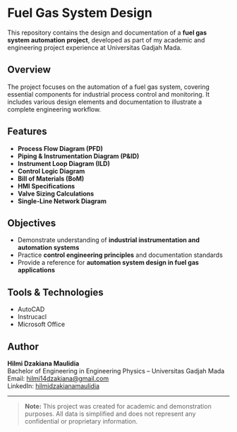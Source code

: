 # Fuel Gas System Design

This repository contains the design and documentation of a **fuel gas system automation project**, developed as part of my academic and engineering project experience at Universitas Gadjah Mada.

## Overview
The project focuses on the automation of a fuel gas system, covering essential components for industrial process control and monitoring. It includes various design elements and documentation to illustrate a complete engineering workflow.

## Features
- **Process Flow Diagram (PFD)**  
- **Piping & Instrumentation Diagram (P&ID)**  
- **Instrument Loop Diagram (ILD)**  
- **Control Logic Diagram**  
- **Bill of Materials (BoM)**  
- **HMI Specifications**  
- **Valve Sizing Calculations**  
- **Single-Line Network Diagram**

## Objectives
- Demonstrate understanding of **industrial instrumentation and automation systems**  
- Practice **control engineering principles** and documentation standards  
- Provide a reference for **automation system design in fuel gas applications**

## Tools & Technologies
- AutoCAD  
- Instrucacl  
- Microsoft Office 

## Author
**Hilmi Dzakiana Maulidia**  
Bachelor of Engineering in Engineering Physics – Universitas Gadjah Mada  
Email: hilmi14dzakiana@gmail.com  
LinkedIn: [hilmidzakianamaulidia](https://www.linkedin.com/in/hilmidzakianamaulidia)

---

> **Note:** This project was created for academic and demonstration purposes. All data is simplified and does not represent any confidential or proprietary information.

